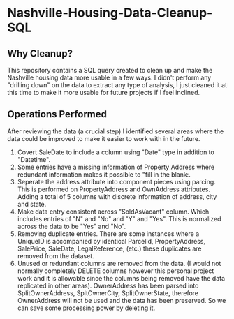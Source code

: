 # Nashville-Housing-Data-Cleanup-SQL
<section>
<h1>Why Cleanup?</h1>
<p>This repository contains a SQL query created to clean up and make the Nashville housing data more usable in a few ways. 
I didn't perform any "drilling down" on the data to extract any type of analysis, I just cleaned it at this time to make it more usable for future projects if I feel inclined.
</br>
  <h2>Operations Performed</h2>
  After reviewing the data (a crucial step) I identified several areas where the data could be improved to make it easier to work with in the future.
<ol>
  <li>
    Covert SaleDate to include a column using "Date" type in addition to "Datetime". 
  </li>
  <li>
    Some entries have a missing information of Property Address where redundant information makes it possible to "fill in the blank:.
  </li>
  <li>
    Seperate the address attribute into component pieces using parcing. This is performed on PropertyAddress and OwnAddress attributes. Adding a total of 5 columns with discrete information of address, city and state.
  </li>
  <li>
    Make data entry consistent across "SoldAsVacant" column. Which includes entries of "N" and "No" and "Y" and "Yes". This is normalized across the data to be "Yes" and "No".
  </li>
  <li>
    Removing duplicate entries. There are some instances where a UniqueID is accompanied by identical ParcelId, PropertyAddress, SalePrice, SaleDate, LegalReference, (etc.) these duplicates are removed from the dataset.
  </li>
  <li>
    Unused or redundant columns are removed from the data. (I would not normally completely DELETE columns however this personal project work and it is allowable since the columns being removed have the data replicated in other areas). OwnerAddress has been parsed into SplitOwnerAddress, SpltOwnerCity, SplitOwnerState, therefore OwnerAddress will not be used and the data has been preserved. So we can save some processing power by deleting it. 
  </li>
</p>
</section>
